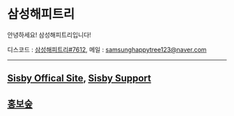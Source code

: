 # 삼성해피트리
안녕하세요! 삼성해피트리입니다!

디스코드 : [삼성해피트리#7612](https://discord.com/users/726350177601978438), 메일 : [samsunghappytree123@naver.com](mailto:samsunghappytree123@naver.com)

---

## [Sisby Offical Site](https://sisby.ga), [Sisby Support](https://discord.gg/HWZBBnR)
## [홍보숲](https://discord.gg/kbWbVU4)

